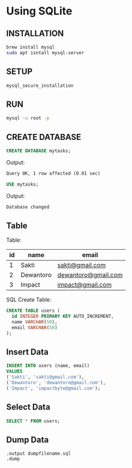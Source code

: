 # Using SQLite

## INSTALLATION

```sh
brew install mysql
sudo apt isntall mysql-server
```

## SETUP

```sh
mysql_secure_installation
```

## RUN

```sh
mysql -u root -p
```

## CREATE DATABASE

```sql
CREATE DATABASE mytasks;
```

Output:

```txt
Query OK, 1 row affected (0.01 sec)
```

```sql
USE mytasks;
```

Output:

```txt
Database changed
```

## Table

Table:

| id  | name      | email               |
| --- | --------- | ------------------- |
| 1   | Sakti     | sakti@gmail.com     |
| 2   | Dewantoro | dewantoro@gmail.com |
| 3   | Impact    | impact@gmail.com    |

SQL Create Table:

```sql
CREATE TABLE users (
  id INTEGER PRIMARY KEY AUTO_INCREMENT,
  name VARCHAR(50),
  email VARCHAR(50)
);
```

## Insert Data

```sql
INSERT INTO users (name, email)
VALUES
('Sakti', 'sakti@gmail.com'),
('Dewantoro', 'dewantoro@gmail.com'),
('Impact', 'impactbyte@gmail.com');
```

## Select Data

```sql
SELECT * FROM users;
```

## Dump Data

```
.output dumpfilename.sql
.dump
```
